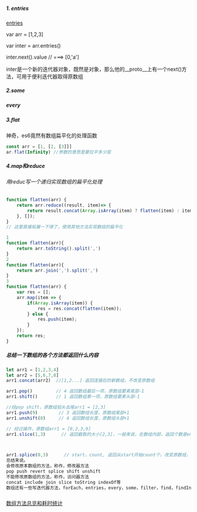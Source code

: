 ##### 1. entries 

[entries](https://developer.mozilla.org/zh-CN/docs/Web/JavaScript/Reference/Global_Objects/Array/entries)

var arr = [1,2,3]

var inter = arr.entries()

inter.next().value     // ===> [0,'a']

 inter是一个新的迭代器对象，既然是对象，那么他的__proto__上有一个next()方法，可用于便利迭代器取得原数组

##### 2.some 

##### every 

##### 3.flat

神奇，es6竟然有数组扁平化的处理函数

```js
const arr = [1, [2, [3]]]
ar.flat(Infinity) //参数的意思是要拉平多少层
```

##### 4.map和reduce

###### 用reduc写一个递归实现数组的扁平化处理

```js
function flatten(arr) {  
    return arr.reduce((result, item)=> {
        return result.concat(Array.isArray(item) ? flatten(item) : item);
    }, []);
}
// 这里直接拓展一下得了，使用其他方法实现数组的扁平化

1
function flatten(arr){
    return arr.toString().split(',')
}
2
function flatten(arr){
    return arr.join(',').split(',')
}
3
function flatten(arr) {
    var res = [];
    arr.map(item => {
        if(Array.isArray(item)) {
            res = res.concat(flatten(item));
        } else {
            res.push(item);
        }
    });
    return res;
}
```

##### 总结一下数组的各个方法都返回什么内容

```js
let arr1 = [1,2,3,4]
let arr2 = [5,6,7,8]
arr1.concat(arr2)  //[1,2...] 返回连接后的新数组，不改变原数组

arr1.pop()         // 4 返回数组最后一项，原数组要素尾部-1
arr1.shift()       // 1 返回数组第一项，原数组要素头部-1

//经pop shift，原数组掐头去尾arr1 = [2,3]
arr1.push(9)        // 3 返回数组长度，原数组尾部+1
arr1.unshift(0)     // 4 返回数组长度，原数组头部+1

// 经过操作，原数组arr1 = [0,2,3,9]
arr1.slice(1,3)      // 返回截取的大小[2,3]，一般来说，在数组内部，返回个数是end-start，即所谓的不掐头，去尾巴，原数组不变，常用slice进行数组的复制,arr1.slice()返回undefined



arr1.splice(0,3)      // start，count, 返回从start开始count个，改变原数组， arr = [9]
总结来说。
会修改原本数组的方法，称作，修改器方法
pop push revert splice shift unshift
不能修改原数组的方法，称作，访问器方法
concat include join slice toString indexOf等
数组还有一些写迭代器方法，forEach，entries，every，some，filter，find，findIndex，key，map， reduce
```

##### 

[数组方法总览和耗时统计](https://juejin.im/post/5bb753bd6fb9a05d2272b673)


